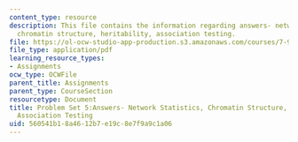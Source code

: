 ```yaml
---
content_type: resource
description: This file contains the information regarding answers- network statistics,
  chromatin structure, heritability, association testing.
file: https://ol-ocw-studio-app-production.s3.amazonaws.com/courses/7-91j-foundations-of-computational-and-systems-biology-spring-2014/560541b18a4612b7e19c8e7f9a9c1a06_MIT7_91JS14_pset5_ans.pdf
file_type: application/pdf
learning_resource_types:
- Assignments
ocw_type: OCWFile
parent_title: Assignments
parent_type: CourseSection
resourcetype: Document
title: Problem Set 5:Answers- Network Statistics, Chromatin Structure, Heritability,
  Association Testing
uid: 560541b1-8a46-12b7-e19c-8e7f9a9c1a06
---
```

